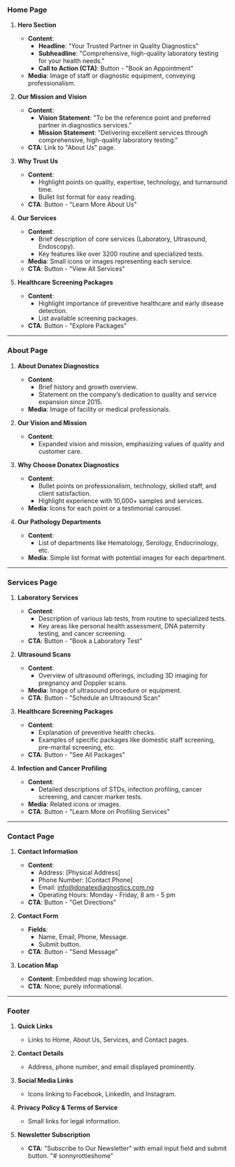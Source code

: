 
### **Home Page**

1. **Hero Section**  
   - **Content**:  
     - **Headline**: "Your Trusted Partner in Quality Diagnostics"
     - **Subheadline**: "Comprehensive, high-quality laboratory testing for your health needs."
     - **Call to Action (CTA)**: Button - "Book an Appointment"
   - **Media**: Image of staff or diagnostic equipment, conveying professionalism.

2. **Our Mission and Vision**  
   - **Content**: 
     - **Vision Statement**: "To be the reference point and preferred partner in diagnostics services."
     - **Mission Statement**: "Delivering excellent services through comprehensive, high-quality laboratory testing."
   - **CTA**: Link to "About Us" page.

3. **Why Trust Us**  
   - **Content**:
     - Highlight points on quality, expertise, technology, and turnaround time.
     - Bullet list format for easy reading.
   - **CTA**: Button - "Learn More About Us"

4. **Our Services**  
   - **Content**:
     - Brief description of core services (Laboratory, Ultrasound, Endoscopy).
     - Key features like over 3200 routine and specialized tests.
   - **Media**: Small icons or images representing each service.
   - **CTA**: Button - "View All Services"

5. **Healthcare Screening Packages**  
   - **Content**:
     - Highlight importance of preventive healthcare and early disease detection.
     - List available screening packages.
   - **CTA**: Button - "Explore Packages"

---

### **About Page**

1. **About Donatex Diagnostics**  
   - **Content**:
     - Brief history and growth overview.
     - Statement on the company’s dedication to quality and service expansion since 2015.
   - **Media**: Image of facility or medical professionals.

2. **Our Vision and Mission**  
   - **Content**:
     - Expanded vision and mission, emphasizing values of quality and customer care.

3. **Why Choose Donatex Diagnostics**  
   - **Content**:
     - Bullet points on professionalism, technology, skilled staff, and client satisfaction.
     - Highlight experience with 10,000+ samples and services.
   - **Media**: Icons for each point or a testimonial carousel.

4. **Our Pathology Departments**  
   - **Content**:
     - List of departments like Hematology, Serology, Endocrinology, etc.
   - **Media**: Simple list format with potential images for each department.

---

### **Services Page**

1. **Laboratory Services**  
   - **Content**:
     - Description of various lab tests, from routine to specialized tests.
     - Key areas like personal health assessment, DNA paternity testing, and cancer screening.
   - **CTA**: Button - "Book a Laboratory Test"

2. **Ultrasound Scans**  
   - **Content**:
     - Overview of ultrasound offerings, including 3D imaging for pregnancy and Doppler scans.
   - **Media**: Image of ultrasound procedure or equipment.
   - **CTA**: Button - "Schedule an Ultrasound Scan"

3. **Healthcare Screening Packages**  
   - **Content**:
     - Explanation of preventive health checks.
     - Examples of specific packages like domestic staff screening, pre-marital screening, etc.
   - **CTA**: Button - "See All Packages"

4. **Infection and Cancer Profiling**  
   - **Content**:
     - Detailed descriptions of STDs, infection profiling, cancer screening, and cancer marker tests.
   - **Media**: Related icons or images.
   - **CTA**: Button - "Learn More on Profiling Services"

---

### **Contact Page**

1. **Contact Information**  
   - **Content**:
     - Address: [Physical Address]
     - Phone Number: [Contact Phone]
     - Email: info@donatexdiagnostics.com.ng
     - Operating Hours: Monday - Friday, 8 am - 5 pm
   - **CTA**: Button - "Get Directions"

2. **Contact Form**  
   - **Fields**:
     - Name, Email, Phone, Message.
     - Submit button.
   - **CTA**: Button - "Send Message"

3. **Location Map**  
   - **Content**: Embedded map showing location.
   - **CTA**: None; purely informational.

---

### **Footer**

1. **Quick Links**  
   - Links to Home, About Us, Services, and Contact pages.

2. **Contact Details**  
   - Address, phone number, and email displayed prominently.

3. **Social Media Links**  
   - Icons linking to Facebook, LinkedIn, and Instagram.

4. **Privacy Policy & Terms of Service**  
   - Small links for legal information.

5. **Newsletter Subscription**  
   - **CTA**: "Subscribe to Our Newsletter" with email input field and submit button.
"# sonnyrottieshome" 
